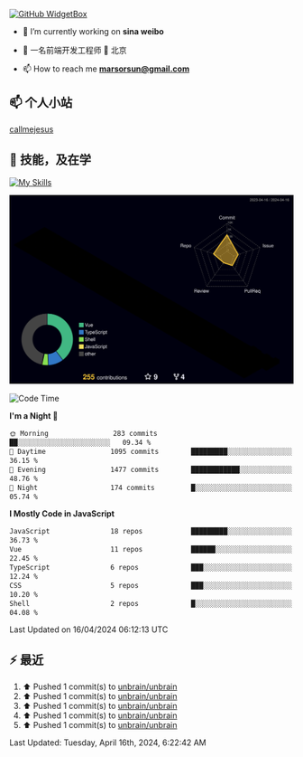 [![GitHub WidgetBox](https://github-widgetbox.vercel.app/api/profile?username=unbrain&data=followers,repositories,stars,commits)](https://github.com/unbrain/github-widgetbox)

- 🔭 I’m currently working on **sina weibo**

- 🌱 一名前端开发工程师 📍 北京

- 📫 How to reach me **marsorsun@gmail.com**

## 📫  个人小站

[callmejesus](https://www.callmejesus.xyz/)


## 🚀 技能，及在学

[![My Skills](https://skillicons.dev/icons?i=vite,rollup,vscode,vue,javascript,react,nodejs,java,python,php)](https://github.com/unbrain)


![rainbow gif](https://raw.githubusercontent.com/unbrain/unbrain/main/profile-3d-contrib/profile-night-rainbow.svg)


<!-- ## 🐍 它正在吃掉我的小绿点

![snake gif](https://raw.githubusercontent.com/unbrain/unbrain/77e198e28fb66a14643e4e58f5b713c0cc565cfd/github-contribution-grid-snake-dark.svg) -->

<!--START_SECTION:waka-->
![Code Time](http://img.shields.io/badge/Code%20Time-3%2C307%20hrs%2054%20mins-blue)

**I'm a Night 🦉** 

```text
🌞 Morning                283 commits         ██░░░░░░░░░░░░░░░░░░░░░░░   09.34 % 
🌆 Daytime                1095 commits        █████████░░░░░░░░░░░░░░░░   36.15 % 
🌃 Evening                1477 commits        ████████████░░░░░░░░░░░░░   48.76 % 
🌙 Night                  174 commits         █░░░░░░░░░░░░░░░░░░░░░░░░   05.74 % 
```


**I Mostly Code in JavaScript** 

```text
JavaScript               18 repos            █████████░░░░░░░░░░░░░░░░   36.73 % 
Vue                      11 repos            ██████░░░░░░░░░░░░░░░░░░░   22.45 % 
TypeScript               6 repos             ███░░░░░░░░░░░░░░░░░░░░░░   12.24 % 
CSS                      5 repos             ███░░░░░░░░░░░░░░░░░░░░░░   10.20 % 
Shell                    2 repos             █░░░░░░░░░░░░░░░░░░░░░░░░   04.08 % 
```




 Last Updated on 16/04/2024 06:12:13 UTC
<!--END_SECTION:waka-->


## ⚡ 最近
<!--RECENT_ACTIVITY:start-->
1. ⬆️ Pushed 1 commit(s) to [unbrain/unbrain](https://github.com/unbrain/unbrain)<br>
2. ⬆️ Pushed 1 commit(s) to [unbrain/unbrain](https://github.com/unbrain/unbrain)<br>
3. ⬆️ Pushed 1 commit(s) to [unbrain/unbrain](https://github.com/unbrain/unbrain)<br>
4. ⬆️ Pushed 1 commit(s) to [unbrain/unbrain](https://github.com/unbrain/unbrain)<br>
5. ⬆️ Pushed 1 commit(s) to [unbrain/unbrain](https://github.com/unbrain/unbrain)<br>
<!--RECENT_ACTIVITY:end-->

<!--RECENT_ACTIVITY:last_update-->
Last Updated: Tuesday, April 16th, 2024, 6:22:42 AM
<!--RECENT_ACTIVITY:last_update_end-->


